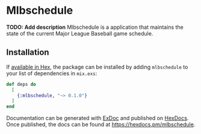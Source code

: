 # Mlbschedule

**TODO: Add description**
Mlbschedule is a application that maintains the state of the current Major League Baseball game schedule.

## Installation

If [available in Hex](https://hex.pm/docs/publish), the package can be installed
by adding `mlbschedule` to your list of dependencies in `mix.exs`:

```elixir
def deps do
  [
    {:mlbschedule, "~> 0.1.0"}
  ]
end
```

Documentation can be generated with [ExDoc](https://github.com/elixir-lang/ex_doc)
and published on [HexDocs](https://hexdocs.pm). Once published, the docs can
be found at <https://hexdocs.pm/mlbschedule>.

